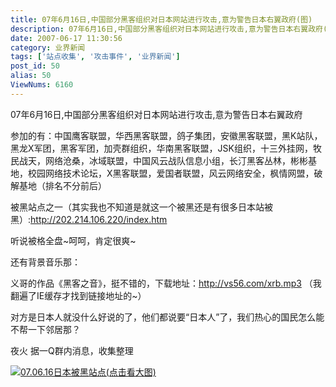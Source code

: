 ```yaml
---
title: 07年6月16日,中国部分黑客组织对日本网站进行攻击,意为警告日本右翼政府(图)
description: 07年6月16日,中国部分黑客组织对日本网站进行攻击,意为警告日本右翼政府(图)参加的有：中国鹰客联盟，华西黑客联盟，鸽子集团，安徽黑客联盟，黑K站队，黑龙X军团，黑客军团，加壳群组织，华南黑客联盟，JSK组织，十三外挂网，牧民战天，网络沧桑，冰域联盟，中国风云战队信息小组...
date: 2007-06-17 11:30:56
category: 业界新闻
tags: ['站点收集', '攻击事件', '业界新闻']
post_id: 50
alias: 50
ViewNums: 6160
---
```


07年6月16日,中国部分黑客组织对日本网站进行攻击,意为警告日本右翼政府

参加的有：中国鹰客联盟，华西黑客联盟，鸽子集团，安徽黑客联盟，黑K站队，黑龙X军团，黑客军团，加壳群组织，华南黑客联盟，JSK组织，十三外挂网，牧民战天，网络沧桑，冰域联盟，中国风云战队信息小组，长汀黑客丛林，彬彬基地，校园网络技术论坛，X黑客联盟，爱国者联盟，风云网络安全，枫情网盟，破解基地（排名不分前后）

被黑站点之一（其实我也不知道是就这一个被黑还是有很多日本站被黑）:<http://202.214.106.220/index.htm>

听说被格全盘~呵呵，肯定很爽~

还有背景音乐那：

义哥的作品《黑客之音》，挺不错的，下载地址：<http://vs56.com/xrb.mp3>
（我翻遍了IE缓存才找到链接地址的~）

对方是日本人就没什么好说的了，他们都说要&ldquo;日本人&rdquo;了，我们热心的国民怎么能不帮一下邻居那？

夜火 据一Q群内消息，收集整理

[![07.06.16日本被黑站点(点击看大图)](/upload/xrb.jpg)](/blog/upload/xrbjpg)

